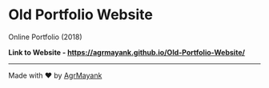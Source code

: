 # Old Portfolio Website
 Online Portfolio (2018)

**Link to Website - https://agrmayank.github.io/Old-Portfolio-Website/**

<hr>

Made with ❤ by [AgrMayank](https://AgrMayank.GitHub.io)
